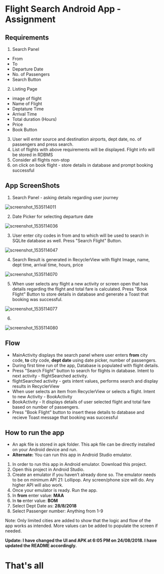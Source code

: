 # Flight Search Android App - Assignment

## Requirements

1. Search Panel
  - From
  - To
  - Departure Date
  - No. of Passengers
  - Search Button
2. Listing Page
  - image of flight
  - Name of Flight
  - Deptature Time
  - Arrival Time
  - Total duration (Hours)
  - Price
  - Book Button
3. User will enter source and destination airports, dept date, no. of passengers and press search.
4. List of flights with above requirements will be displayed. Flight info will be stored in RDBMS
5. Consider all flights non-stop
6. on click on book flight - store details in database and prompt booking successful

## App ScreenShots

1. Search Panel - asking details regarding user journey

![screenshot_1535114011](https://user-images.githubusercontent.com/18751913/44584973-52d83900-a7c8-11e8-9a37-6ec0816aba19.png)

2. Date Picker for selecting departure date

![screenshot_1535114036](https://user-images.githubusercontent.com/18751913/44584999-6daaad80-a7c8-11e8-97a9-4a627139e454.png)

3. User enter city codes in from and to which will be used to search in SQLite database as well. Press "Search Flight" Button.

![screenshot_1535114047](https://user-images.githubusercontent.com/18751913/44585018-7d29f680-a7c8-11e8-9f16-09d39aa80d52.png)

4. Search Result is generated in RecyclerView with flight Image, name, dept time, arrival time, hours, price

![screenshot_1535114070](https://user-images.githubusercontent.com/18751913/44585044-90d55d00-a7c8-11e8-86aa-a63187d313ea.png)

5. When user selects any flight a new activity or screen open that has details regarding the flight and total fare is calculated. 
Press "Book Flight" Button to store details in database and generate a Toast that booking was successful.

![screenshot_1535114077](https://user-images.githubusercontent.com/18751913/44585061-a054a600-a7c8-11e8-92c4-a04e52a63420.png)

6. 

![screenshot_1535114080](https://user-images.githubusercontent.com/18751913/44585080-b5313980-a7c8-11e8-8ea8-c0af9ed3c754.png)


## Flow

- MainActivity displays the search panel where user enters **from** city code, **to** city code, **dept date** using date picker, 
number of passengers.
- During first time run of the app, Database is populated with flight details.
- Press "Search Flight" button to search for flights in database. Intent to next activity - flightSearched activity.
- flightSearched activity - gets intent values, performs search and display results in RecyclerView
- When user selects an item from RecyclerView or selects a flight. Intent to new Activity - BookActivity
- BookActivity - It displays details of user selected flight and total fare based on number of passengers. 
- Press "Book Flight" button to insert these details to database and recieve Toast message that booking was successful

## How to run the app

- An apk file is stored in apk folder. This apk file can be directly installed on your Android device and run.
- **Alternate:** You can run this app in Android Studio emulator.
1. In order to run this app in Android emulator. Download this project.
2. Open this project in Android Studio.
3. Create an emulator if you haven’t already done so. The emulator needs to be on minimum API 21: Lollipop. 
   Any screen/phone size will do. Any higher API will also work. 
4. Once your emulator is ready. Run the app. 
5. In **from** enter value: **MAA**
6. In **to** enter value: **BOM**
7. Select Dept Date as: **28/8/2018**
8. Select Passenger number: Anything from 1-9

Note: Only limited cities are added to show that the logic and flow of the app works as intended. More values can be added to populate
 the screen if needed.

**Update: I have changed the UI and APK at 6:05 PM on 24/08/2018. I have updated the README accordingly.**

That's all
==============================================================================================================
